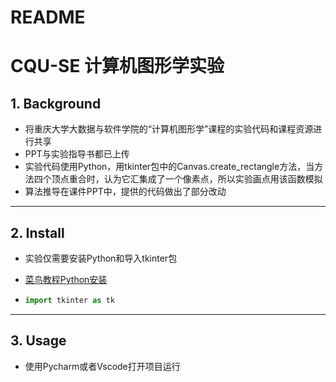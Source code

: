 # README

# CQU-SE 计算机图形学实验

## 1. Background

* 将重庆大学大数据与软件学院的“计算机图形学”课程的实验代码和课程资源进行共享
* PPT与实验指导书都已上传
* 实验代码使用Python，用tkinter包中的Canvas.create_rectangle方法，当方法四个顶点重合时，认为它汇集成了一个像素点，所以实验画点用该函数模拟
* 算法推导在课件PPT中，提供的代码做出了部分改动

---

## 2. Install

* 实验仅需要安装Python和导入tkinter包

* [菜鸟教程Python安装](https://www.runoob.com/python/python-install.html)

* ```python
  import tkinter as tk
  ```


---

## 3. Usage

* 使用Pycharm或者Vscode打开项目运行




